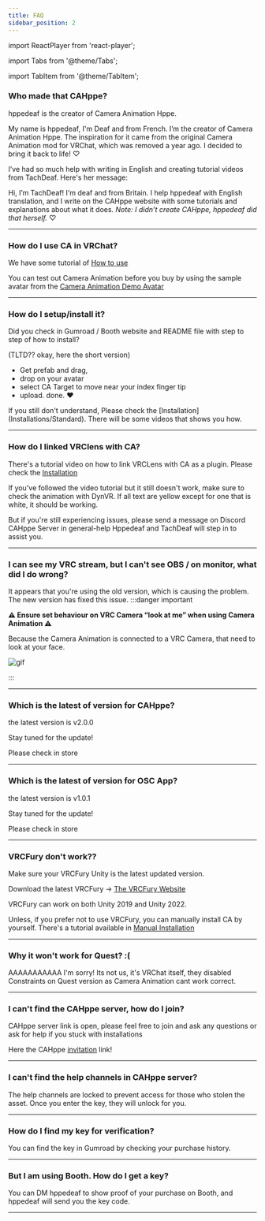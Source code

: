 ```yaml
---
title: FAQ
sidebar_position: 2
---
```


import ReactPlayer from 'react-player';

import Tabs from '@theme/Tabs';

import TabItem from '@theme/TabItem';

### Who made that CAHppe?
hppedeaf is the creator of Camera Animation Hppe.

My name is hppedeaf, I'm Deaf and from French. I’m the creator of Camera Animation Hppe. The inspiration for it came from the original Camera Animation mod for VRChat, which was removed a year ago. I decided to bring it back to life! ♡

I’ve had so much help with writing in English and creating tutorial videos from TachDeaf. Here's her message:

Hi, I’m TachDeaf! I'm deaf and from Britain. I help hppedeaf with English translation, and I write on the CAHppe website with some tutorials and explanations about what it does. _Note: I didn’t create CAHppe, hppedeaf did that herself._ ♡

<!-- VIDEO SHOW WHO YOU ARE HERE -->

<ReactPlayer playing controls url=''/>


___

### How do I use CA in VRChat?
We have some tutorial of [How to use](How%20To%20Use/Standard)

You can test out Camera Animation before you buy by using the sample avatar from the [Camera Animation Demo Avatar](https://vrchat.com/home/avatar/avtr_89e2b4e1-7a6a-4dbc-9c06-dfef99ec0472)

___

### How do I setup/install it?
Did you check in Gumroad / Booth website and README file with step to step of how to install? <p></p>
(TLTD?? okay, here the short version)
- Get prefab and drag,
- drop on your avatar
- select CA Target to move near your index finger tip
- upload. done. ❤️

<p></p>If you still don't understand, Please check the [Installation](Installations/Standard). There will be some videos that shows you how.

___

### How do I linked VRClens with CA?
There's a tutorial video on how to link VRCLens with CA as a plugin. Please check the [Installation](Installations/With%20VRCLens)

If you've followed the video tutorial but it still doesn't work, make sure to check the animation with DynVR. If all text are yellow except for one that is white, it should be working.

But if you're still experiencing issues, please send a message on Discord CAHppe Server in ⁠general-help Hppedeaf and TachDeaf will step in to assist you.

___

### I can see my VRC stream, but I can't see OBS / on monitor, what did I do wrong?
It appears that you're using the old version, which is causing the problem. The new version has fixed this issue.
:::danger important

**⚠️ Ensure set behaviour on VRC Camera “look at me” when using Camera Animation ⚠️**

Because the Camera Animation is connected to a VRC Camera, that need to look at your face.

![gif](@site/static/img/LookAtMeBehaviour.webp)

:::

___

### Which is the latest of version for CAHppe?
the latest version is v2.0.0

Stay tuned for the update! 

Please check in ⁠store

___

### Which is the latest of version for OSC App?
the latest version is v1.0.1

Stay tuned for the update! 

Please check in ⁠store

___

### VRCFury don't work??
Make sure your VRCFury Unity is the latest updated version.

Download the latest VRCFury -> [The VRCFury Website](https://vrcfury.com/download)

VRCFury can work on both Unity 2019 and Unity 2022.

Unless, if you prefer not to use VRCFury, you can manually install CA by yourself. There's a tutorial available in [Manual Installation](Manual%20Installation/Standard)

___

### Why it won't work for Quest? :(
AAAAAAAAAAA I'm sorry! Its not us, it's VRChat itself, they disabled Constraints on Quest version as Camera Animation cant work correct.
<!--Might will updated will work for Quest version with VRC Constraints?-->

___

### I can't find the CAHppe server, how do I join?
CAHppe server link is open, please feel free to join and ask any questions or ask for help if you stuck with installations

Here the CAHppe [invitation](https://discord.gg/KFPUU3pEKg) link!

___

### I can't find the help channels in CAHppe server?
The help channels are locked to prevent access for those who stolen the asset. Once you enter the key, they will unlock for you.

___

### How do I find my key for verification?
You can find the key in Gumroad by checking your purchase history.

___

### But I am using Booth. How do I get a key?
You can DM hppedeaf to show proof of your purchase on Booth, and hppedeaf will send you the key code. 

___